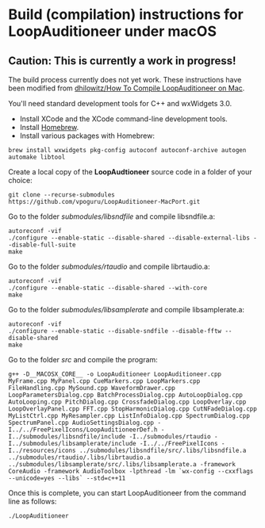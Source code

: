 # Build (compilation) instructions for LoopAuditioneer under macOS

## **Caution: This is currently a work in progress!**

The build process currently does not yet work. These instructions have been modified from [dhilowitz/How To Compile LoopAuditioneer on Mac](https://gist.github.com/dhilowitz/bf12ac1f6931068a92211850fdde1f81).

You'll need standard development tools for C++ and wxWidgets 3.0.

- Install XCode and the XCode command-line development tools.
- Install [Homebrew](https://brew.sh).
- Install various packages with Homebrew:

```
brew install wxwidgets pkg-config autoconf autoconf-archive autogen automake libtool
```

Create a local copy of the **LoopAudtioneer** source code in a folder of your choice:

```
git clone --recurse-submodules https://github.com/vpoguru/LoopAuditioneer-MacPort.git
```

Go to the folder _submodules/libsndfile_ and compile libsndfile.a:

```
autoreconf -vif
./configure --enable-static --disable-shared --disable-external-libs --disable-full-suite
make
```

Go to the folder _submodules/rtaudio_ and compile librtaudio.a:

```
autoreconf -vif
./configure --enable-static --disable-shared --with-core
make
```

Go to the folder _submodules/libsamplerate_ and compile libsamplerate.a:

```
autoreconf -vif
./configure --enable-static --disable-sndfile --disable-fftw --disable-shared
make
```

Go to the folder _src_ and compile the program:

```
g++ -D__MACOSX_CORE__ -o LoopAuditioneer LoopAuditioneer.cpp MyFrame.cpp MyPanel.cpp CueMarkers.cpp LoopMarkers.cpp FileHandling.cpp MySound.cpp WaveformDrawer.cpp LoopParametersDialog.cpp BatchProcessDialog.cpp AutoLoopDialog.cpp AutoLooping.cpp PitchDialog.cpp CrossfadeDialog.cpp LoopOverlay.cpp LoopOverlayPanel.cpp FFT.cpp StopHarmonicDialog.cpp CutNFadeDialog.cpp MyListCtrl.cpp MyResampler.cpp ListInfoDialog.cpp SpectrumDialog.cpp SpectrumPanel.cpp AudioSettingsDialog.cpp -I../../FreePixelIcons/LoopAuditioneerDef.h -I../submodules/libsndfile/include -I../submodules/rtaudio -I../submodules/libsamplerate/include -I../../FreePixelIcons -I../resources/icons ../submodules/libsndfile/src/.libs/libsndfile.a ../submodules/rtaudio/.libs/librtaudio.a ../submodules/libsamplerate/src/.libs/libsamplerate.a -framework CoreAudio -framework AudioToolbox -lpthread -lm `wx-config --cxxflags --unicode=yes --libs` --std=c++11
```

Once this is complete, you can start LoopAuditioneer from the command line as follows:

```
./LoopAuditioneer
```
